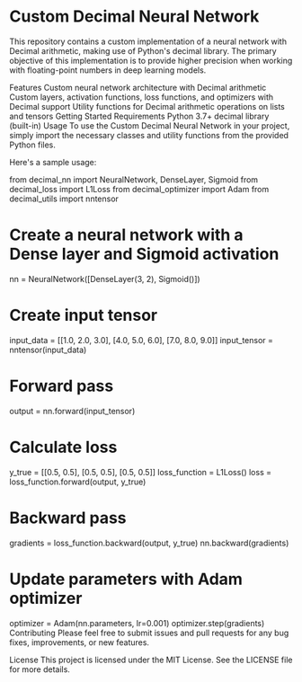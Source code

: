 # Custom Decimal Neural Network
This repository contains a custom implementation of a neural network with Decimal arithmetic, making use of Python's decimal library. The primary objective of this implementation is to provide higher precision when working with floating-point numbers in deep learning models.

Features
Custom neural network architecture with Decimal arithmetic
Custom layers, activation functions, loss functions, and optimizers with Decimal support
Utility functions for Decimal arithmetic operations on lists and tensors
Getting Started
Requirements
Python 3.7+
decimal library (built-in)
Usage
To use the Custom Decimal Neural Network in your project, simply import the necessary classes and utility functions from the provided Python files.

Here's a sample usage:

from decimal_nn import NeuralNetwork, DenseLayer, Sigmoid
from decimal_loss import L1Loss
from decimal_optimizer import Adam
from decimal_utils import nntensor

# Create a neural network with a Dense layer and Sigmoid activation
nn = NeuralNetwork([DenseLayer(3, 2), Sigmoid()]) 

# Create input tensor
input_data = [[1.0, 2.0, 3.0], [4.0, 5.0, 6.0], [7.0, 8.0, 9.0]] 
input_tensor = nntensor(input_data) 

# Forward pass
output = nn.forward(input_tensor)

# Calculate loss
y_true = [[0.5, 0.5], [0.5, 0.5], [0.5, 0.5]] 
loss_function = L1Loss() 
loss = loss_function.forward(output, y_true) 

# Backward pass
gradients = loss_function.backward(output, y_true)
nn.backward(gradients)

# Update parameters with Adam optimizer
optimizer = Adam(nn.parameters, lr=0.001) 
optimizer.step(gradients) 
Contributing
Please feel free to submit issues and pull requests for any bug fixes, improvements, or new features.

License
This project is licensed under the MIT License. See the LICENSE file for more details.
